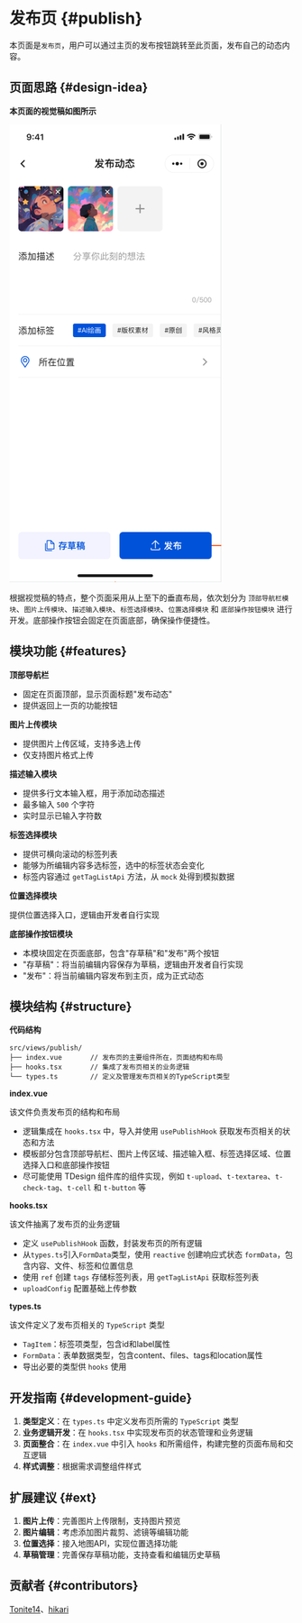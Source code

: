 # 发布页 {#publish}

本页面是`发布页`，用户可以通过主页的发布按钮跳转至此页面，发布自己的动态内容。

## 页面思路 {#design-idea}

**本页面的视觉稿如图所示**

![发布页面视觉稿](images/publish.png)

根据视觉稿的特点，整个页面采用从上至下的垂直布局，依次划分为 `顶部导航栏模块`、`图片上传模块`、`描述输入模块`、`标签选择模块`、`位置选择模块` 和 `底部操作按钮模块` 进行开发。底部操作按钮会固定在页面底部，确保操作便捷性。

## 模块功能 {#features}

**顶部导航栏**

- 固定在页面顶部，显示页面标题"发布动态"
- 提供返回上一页的功能按钮

**图片上传模块**

- 提供图片上传区域，支持多选上传
- 仅支持图片格式上传

**描述输入模块**

- 提供多行文本输入框，用于添加动态描述
- 最多输入 `500` 个字符
- 实时显示已输入字符数

**标签选择模块**

- 提供可横向滚动的标签列表
- 能够为所编辑内容多选标签，选中的标签状态会变化
- 标签内容通过 `getTagListApi` 方法，从 `mock` 处得到模拟数据

**位置选择模块**

提供位置选择入口，逻辑由开发者自行实现

**底部操作按钮模块**

- 本模块固定在页面底部，包含"存草稿"和"发布"两个按钮
- "存草稿"：将当前编辑内容保存为草稿，逻辑由开发者自行实现
- "发布"：将当前编辑内容发布到主页，成为正式动态

## 模块结构 {#structure}

**代码结构**

```
src/views/publish/
├── index.vue       // 发布页的主要组件所在，页面结构和布局
├── hooks.tsx       // 集成了发布页相关的业务逻辑
└── types.ts        // 定义及管理发布页相关的TypeScript类型
```

**index.vue**

该文件负责发布页的结构和布局

- 逻辑集成在 `hooks.tsx` 中，导入并使用 `usePublishHook` 获取发布页相关的状态和方法
- 模板部分包含顶部导航栏、图片上传区域、描述输入框、标签选择区域、位置选择入口和底部操作按钮
- 尽可能使用 TDesign 组件库的组件实现，例如 `t-upload`、`t-textarea`、`t-check-tag`、`t-cell` 和 `t-button` 等

**hooks.tsx**

该文件抽离了发布页的业务逻辑

- 定义 `usePublishHook` 函数，封装发布页的所有逻辑
- 从`types.ts`引入`FormData`类型，使用 `reactive` 创建响应式状态 `formData`，包含内容、文件、标签和位置信息
- 使用 `ref` 创建 `tags` 存储标签列表，用 `getTagListApi` 获取标签列表
- `uploadConfig` 配置基础上传参数

**types.ts**

该文件定义了发布页相关的 `TypeScript` 类型

- `TagItem`：标签项类型，包含id和label属性
- `FormData`：表单数据类型，包含content、files、tags和location属性
- 导出必要的类型供 `hooks` 使用

## 开发指南 {#development-guide}

1. **类型定义**：在 `types.ts` 中定义发布页所需的 `TypeScript` 类型
2. **业务逻辑开发**：在 `hooks.tsx` 中实现发布页的状态管理和业务逻辑
3. **页面整合**：在 `index.vue` 中引入 `hooks` 和所需组件，构建完整的页面布局和交互逻辑
4. **样式调整**：根据需求调整组件样式

## 扩展建议 {#ext}

1. **图片上传**：完善图片上传限制，支持图片预览
2. **图片编辑**：考虑添加图片裁剪、滤镜等编辑功能
3. **位置选择**：接入地图API，实现位置选择功能
4. **草稿管理**：完善保存草稿功能，支持查看和编辑历史草稿

## 贡献者 {#contributors}

[Tonite14](https://github.com/Tonite14)、[hikari](https://github.com/liuyax0818)

